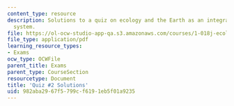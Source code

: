```yaml
---
content_type: resource
description: Solutions to a quiz on ecology and the Earth as an integrated dynamic
  system.
file: https://ol-ocw-studio-app-qa.s3.amazonaws.com/courses/1-018j-ecology-i-the-earth-system-fall-2009/982aba2967f5799cf6191eb5f01a9235_MIT1_018JF09_exam_2.pdf
file_type: application/pdf
learning_resource_types:
- Exams
ocw_type: OCWFile
parent_title: Exams
parent_type: CourseSection
resourcetype: Document
title: 'Quiz #2 Solutions'
uid: 982aba29-67f5-799c-f619-1eb5f01a9235
---
```

